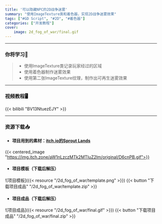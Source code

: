 ```yaml
---
title: '可以隐藏NPC的2D战争迷雾'
summary: "使用ImageTexture类和着色器，实现2D战争迷雾效果"
tags: ["#GD Script", "#2D", "#着色器"]
categories: ["开发教程"]
cover:
    image: 2d_fog_of_war/final.gif
---
```


---
### 你将学习📖
>- 使用ImageTexture类记录玩家经过的区域
>- 使用着色器制作迷雾效果
>- 使用第二张ImageTexture纹理，制作出可再生迷雾效果

---

### 视频教程🖥️
{{< bilibili "BV13NtuezEJY" >}}

---

### 资源下载📥
- #### 项目用到的素材：[**itch.io的Sprout Lands**](https://cupnooble.itch.io/sprout-lands-asset-pack)
{{< centered_image "https://img.itch.zone/aW1nLzczMTk2MTIuZ2lm/original/D6cnPB.gif">}}

- #### 项目模板（下载后解压）
![项目模板]({{< resource "/2d_fog_of_war/template.png" >}})
{{< button "下载项目成品" "/2d_fog_of_war/template.zip" >}}

- #### 项目成品（下载后解压）
![项目成品]({{< resource "/2d_fog_of_war/final.gif" >}})
{{< button "下载项目成品" "/2d_fog_of_war/final.zip" >}}

